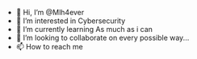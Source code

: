 - 👋 Hi, I’m @Mlh4ever
- 👀 I’m interested in Cybersecurity
- 🌱 I’m currently learning As much as i can
- 💞️ I’m looking to collaborate on every possible way...
- 📫 How to reach me 

<!---
Mlh4ever/Mlh4ever is a ✨ special ✨ repository because its `README.md` (this file) appears on your GitHub profile.
You can click the Preview link to take a look at your changes.
--->
